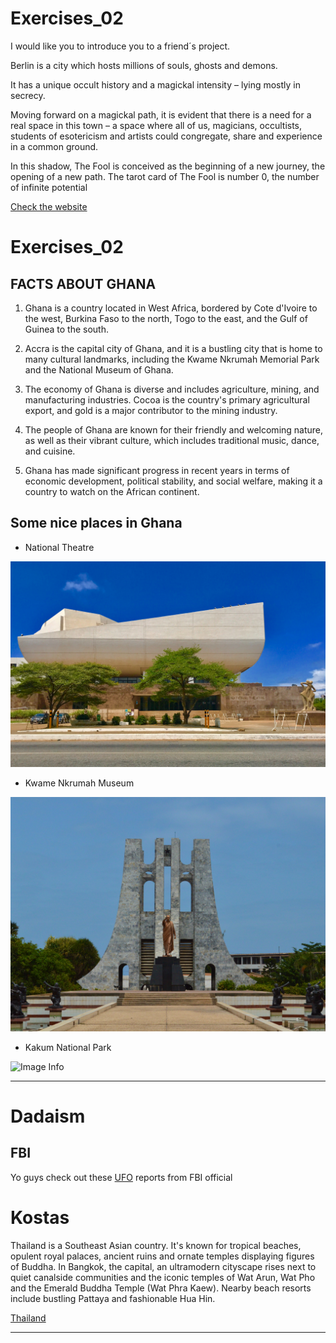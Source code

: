 # Exercises_02
I would like you to introduce you to a friend´s project.

Berlin is a city which hosts millions of souls, ghosts and demons.

It has a unique occult history and a magickal intensity – lying mostly in secrecy.

Moving forward on a magickal path, it is evident that there is a need for a real space in this town – a space where all of us, magicians, occultists, students of esotericism and artists could congregate, share and experience in a common ground.

In this shadow, The Fool is conceived as the beginning of a new journey, the opening of a new path. The tarot card of The Fool is number 0, the number of infinite potential

[Check the website](https://thefool-berlin.com/about/)


# Exercises_02

## FACTS ABOUT GHANA

1. Ghana is a country located in West Africa, bordered by Cote d'Ivoire to the west, Burkina Faso to the north, Togo to the east, and the Gulf of Guinea to the south.

2. Accra is the capital city of Ghana, and it is a bustling city that is home to many cultural landmarks, including the Kwame Nkrumah Memorial Park and the National Museum of Ghana.
   
3. The economy of Ghana is diverse and includes agriculture, mining, and manufacturing industries. Cocoa is the country's primary agricultural export, and gold is a major contributor to the mining industry.
   
4. The people of Ghana are known for their friendly and welcoming nature, as well as their vibrant culture, which includes traditional music, dance, and cuisine.
   
5. Ghana has made significant progress in recent years in terms of economic development, political stability, and social welfare, making it a country to watch on the African continent.

## Some nice places in Ghana

- National Theatre

![Image Info](./kojo-nana-GtnFtsPXKME-unsplash.jpg)

- Kwame Nkrumah Museum

![Image Info](./ifeoluwa-a-0qz48eDvNHo-unsplash.jpg)

- Kakum National Park

![Image Info](./orva-studio-Y5biRJCR-Q4-unsplash.jpg)

---

# Dadaism 

## FBI 
Yo guys check out these [UFO](https://vault.fbi.gov/UFO) reports from FBI official 


# Kostas

Thailand is a Southeast Asian country. It's known for tropical beaches, opulent royal palaces, ancient ruins and ornate temples displaying figures of Buddha. In Bangkok, the capital, an ultramodern cityscape rises next to quiet canalside communities and the iconic temples of Wat Arun, Wat Pho and the Emerald Buddha Temple (Wat Phra Kaew). Nearby beach resorts include bustling Pattaya and fashionable Hua Hin.

[Thailand](./img-kostas/istockphoto-1011241694-612x612.jpg)

---